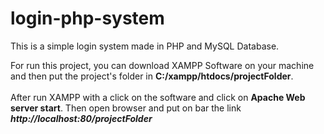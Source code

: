 # login-php-system
This is a simple login system made in PHP and MySQL Database.

For run this project, you can download XAMPP Software on your machine and then
put the project's folder in <b>C:/xampp/htdocs/projectFolder</b>.
<br><br>
After run XAMPP with a click on the software and click on <b>Apache Web server start</b>. Then open browser and put on bar the link
<em><b> http://localhost:80/projectFolder